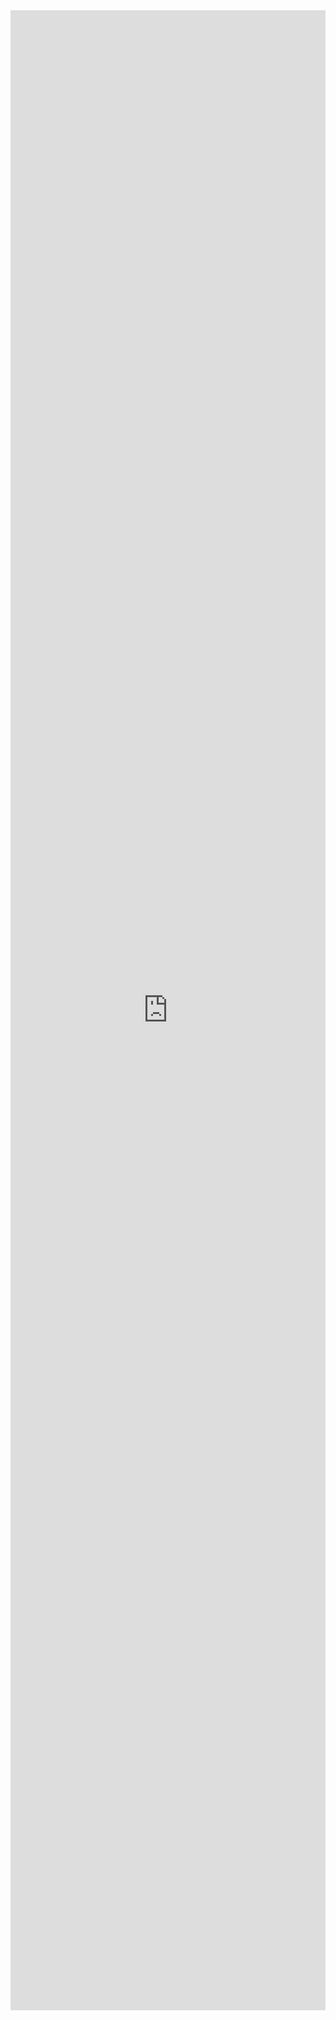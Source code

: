 <iframe src="https://jsemu2.github.io/gba" width="100%" height="3200" frameborder="0" scrolling="no"></iframe>
